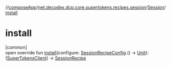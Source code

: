 //[composeApp](../../../index.md)/[net.decodex.dcp.core.supertokens.recipes.session](../index.md)/[Session](index.md)/[install](install.md)

# install

[common]\
open override fun [install](install.md)(configure: [SessionRecipeConfig](../-session-recipe-config/index.md).() -&gt; [Unit](https://kotlinlang.org/api/latest/jvm/stdlib/kotlin/-unit/index.html)): ([SuperTokensClient](../../net.decodex.dcp.core.supertokens/-super-tokens-client/index.md)) -&gt; [SessionRecipe](../-session-recipe/index.md)
